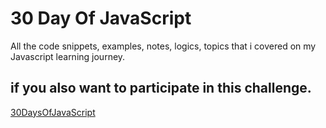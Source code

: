 # 30 Day Of JavaScript
All the code snippets, examples, notes, logics, topics that i covered on my Javascript learning journey. 

## if you also want to participate in this challenge.
[30DaysOfJavaScript](https://github.com/Asabeneh/30-Days-Of-JavaScript)
